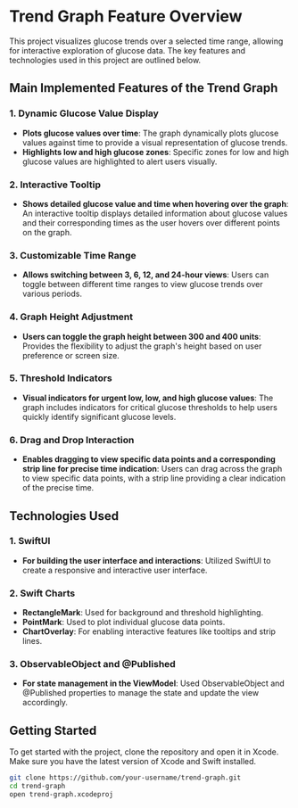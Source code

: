 # Trend Graph Feature Overview

This project visualizes glucose trends over a selected time range, allowing for interactive exploration of glucose data. The key features and technologies used in this project are outlined below.

## Main Implemented Features of the Trend Graph

### 1. Dynamic Glucose Value Display
- **Plots glucose values over time**: The graph dynamically plots glucose values against time to provide a visual representation of glucose trends.
- **Highlights low and high glucose zones**: Specific zones for low and high glucose values are highlighted to alert users visually.

### 2. Interactive Tooltip
- **Shows detailed glucose value and time when hovering over the graph**: An interactive tooltip displays detailed information about glucose values and their corresponding times as the user hovers over different points on the graph.

### 3. Customizable Time Range
- **Allows switching between 3, 6, 12, and 24-hour views**: Users can toggle between different time ranges to view glucose trends over various periods.

### 4. Graph Height Adjustment
- **Users can toggle the graph height between 300 and 400 units**: Provides the flexibility to adjust the graph's height based on user preference or screen size.

### 5. Threshold Indicators
- **Visual indicators for urgent low, low, and high glucose values**: The graph includes indicators for critical glucose thresholds to help users quickly identify significant glucose levels.

### 6. Drag and Drop Interaction
- **Enables dragging to view specific data points and a corresponding strip line for precise time indication**: Users can drag across the graph to view specific data points, with a strip line providing a clear indication of the precise time.

## Technologies Used

### 1. SwiftUI
- **For building the user interface and interactions**: Utilized SwiftUI to create a responsive and interactive user interface.

### 2. Swift Charts
- **RectangleMark**: Used for background and threshold highlighting.
- **PointMark**: Used to plot individual glucose data points.
- **ChartOverlay**: For enabling interactive features like tooltips and strip lines.

### 3. ObservableObject and @Published
- **For state management in the ViewModel**: Used ObservableObject and @Published properties to manage the state and update the view accordingly.

## Getting Started

To get started with the project, clone the repository and open it in Xcode. Make sure you have the latest version of Xcode and Swift installed.

```sh
git clone https://github.com/your-username/trend-graph.git
cd trend-graph
open trend-graph.xcodeproj
